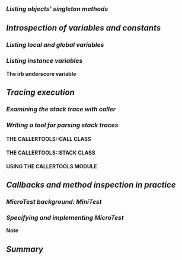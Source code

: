 ### *Listing objects' singleton methods* ###

## *Introspection of variables and constants* ## 

### *Listing local and global variables* ###

### *Listing instance variables* ###

**The irb underscore variable** 

## *Tracing execution* ##

### *Examining the stack trace with caller* ###

### *Writing a tool for parsing stack traces* ###

#### THE CALLERTOOLS::CALL CLASS ####

#### THE CALLERTOOLS::STACK CLASS ####

#### USING THE CALLERTOOLS MODULE ####

## *Callbacks and method inspection in practice* ##

### *MicroTest background: MiniTest* ###

### *Specifying and implementing MicroTest* ### 

**Note** 

## *Summary* ##
